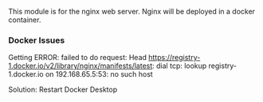 This module is for the nginx web server. Nginx will be deployed in a docker container.

### Docker Issues
Getting ERROR: failed to do request: Head https://registry-1.docker.io/v2/library/nginx/manifests/latest: dial tcp: lookup registry-1.docker.io on 192.168.65.5:53: no such host

Solution: Restart Docker Desktop  

